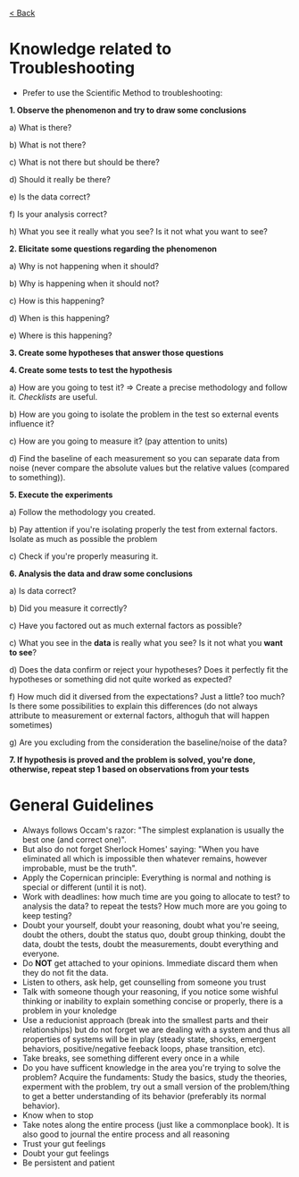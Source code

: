[< Back](https://github.com/brlebtag/My-Commonplace-Book)

# Knowledge related to Troubleshooting

* Prefer to use the Scientific Method to troubleshooting:

**1. Observe the phenomenon and try to draw some conclusions**

a) What is there?

b) What is not there?

c) What is not there but should be there?

d) Should it really be there?

e) Is the data correct?

f) Is your analysis correct?

h) What you see it really what you see? Is it not what you want to see?

**2. Elicitate some questions regarding the phenomenon**

a) Why is not happening when it should?

b) Why is happening when it should not?

c) How is this happening?

d) When is this happening?

e) Where is this happening?

**3. Create some hypotheses that answer those questions**

**4. Create some tests to test the hypothesis**

a) How are you going to test it? => Create a precise methodology and follow it. _Checklists_ are useful.

b) How are you going to isolate the problem in the test so external events influence it?

c) How are you going to measure it? (pay attention to units)

d) Find the baseline of each measurement so you can separate data from noise (never compare the absolute values but the relative values (compared to something)).

**5. Execute the experiments**

a) Follow the methodology you created.

b) Pay attention if you're isolating properly the test from external factors. Isolate as much as possible the problem

c) Check if you're properly measuring it.

**6. Analysis the data and draw some conclusions**

a) Is data correct?

b) Did you measure it correctly?

c) Have you factored out as much external factors as possible?

c) What you see in the **data** is really what you see? Is it not what you **want to see**?

d) Does the data confirm or reject your hypotheses? Does it perfectly fit the hypotheses or something did not quite worked as expected?

f) How much did it diversed from the expectations? Just a little? too much? Is there some possibilities to explain this differences (do not always attribute to measurement or external factors, althoguh that will happen sometimes)

g) Are you excluding from the consideration the baseline/noise of the data?

**7. If hypothesis is proved and the problem is solved, you're done, otherwise, repeat step 1 based on observations from your tests**

# General Guidelines

* Always follows Occam's razor: "The simplest explanation is usually the best one (and correct one)".
* But also do not forget Sherlock Homes' saying: "When you have eliminated all which is impossible then whatever remains, however improbable, must be the truth".
* Apply the Copernican principle: Everything is normal and nothing is special or different (until it is not).
* Work with deadlines: how much time are you going to allocate to test? to analysis the data? to repeat the tests? How much more are you going to keep testing?
* Doubt your yourself, doubt your reasoning, doubt what you're seeing, doubt the others, doubt the status quo, doubt group thinking, doubt the data, doubt the tests, doubt the measurements, doubt everything and everyone.
* Do **NOT** get attached to your opinions. Immediate discard them when they do not fit the data.
* Listen to others, ask help, get counselling from someone you trust
* Talk with someone though your reasoning, if you notice some wishful thinking or inability to explain something concise or properly, there is a problem in your knoledge
* Use a reducionist approach (break into the smallest parts and their relationships) but do not forget we are dealing with a system and thus all properties of systems will be in play (steady state, shocks, emergent behaviors, positive/negative feeback loops, phase transition, etc).
* Take breaks, see something different every once in a while
* Do you have sufficent knowledge in the area you're trying to solve the problem? Acquire the fundaments: Study the basics, study the theories, experment with the problem, try out a small version of the problem/thing to get a better understanding of its behavior (preferably its normal behavior).
* Know when to stop 
* Take notes along the entire process (just like a commonplace book). It is also good to journal the entire process and all reasoning
* Trust your gut feelings
* Doubt your gut feelings
* Be persistent and patient
